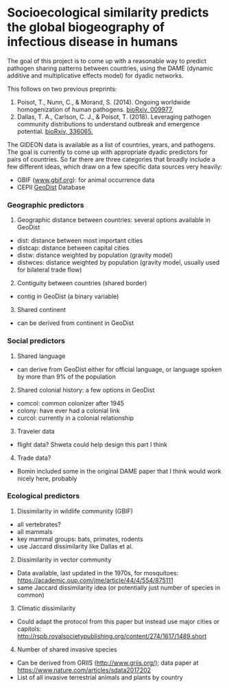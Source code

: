 # Socioecological similarity predicts the global biogeography of infectious disease in humans

The goal of this project is to come up with a reasonable way to predict pathogen sharing patterns between countries, using the DAME (dynamic additive and multiplicative effects model) for dyadic networks.

This follows on two previous preprints: 
1. Poisot, T., Nunn, C., & Morand, S. (2014). Ongoing worldwide homogenization of human pathogens. [bioRxiv, 009977.](https://www.biorxiv.org/content/early/2014/10/03/009977.article-info)
2. Dallas, T. A., Carlson, C. J., & Poisot, T. (2018). Leveraging pathogen community distributions to understand outbreak and emergence potential. [bioRxiv, 336065.](https://www.biorxiv.org/content/early/2018/08/03/336065)

The GIDEON data is available as a list of countries, years, and pathogens. The goal is currently to come up with appropriate dyadic predictors for pairs of countries. So far there are three categories that broadly include a few different ideas, which draw on a few specific data sources very heavily:

- GBIF (www.gbif.org): for animal occurrence data
- CEPII [GeoDist](http://www.cepii.fr/PDF_PUB/wp/2011/wp2011-25.pdf) Database


### Geographic predictors

1. Geographic distance between countries: several options available in GeoDist
- dist: distance between most important cities
- distcap: distance between capital cities
- distw: distance weighted by population (gravity model)
- distwces: distance weighted by population (gravity model, usually used for bilateral trade flow)

2. Contiguity between countries (shared border)
- contig in GeoDist (a binary variable)

3. Shared continent 
- can be derived from continent in GeoDist

### Social predictors

1. Shared language
- can derive from GeoDist either for official language, or language spoken by more than 9% of the population

2. Shared colonial history: a few options in GeoDist
- comcol: common colonizer after 1945
- colony: have ever had a colonial link
- curcol: currently in a colonial relationship

3. Traveler data
- flight data? Shweta could help design this part I think

4. Trade data?
- Bomin included some in the original DAME paper that I think would work nicely here, probably

### Ecological predictors

1. Dissimilarity in wildlife community (GBIF)
- all vertebrates?
- all mammals
- key mammal groups: bats, primates, rodents
- use Jaccard dissimilarity like Dallas et al.

2. Dissimilarity in vector community
- Data available, last updated in the 1970s, for mosquitoes: https://academic.oup.com/jme/article/44/4/554/875111
- same Jaccard dissimilarity idea (or potentially just number of species in common)

3. Climatic dissimilarity
- Could adapt the protocol from this paper but instead use major cities or capitols: http://rspb.royalsocietypublishing.org/content/274/1617/1489.short

4. Number of shared invasive species
- Can be derived from GRIIS (http://www.griis.org/); data paper at https://www.nature.com/articles/sdata2017202
- List of all invasive terrestrial animals and plants by country 
